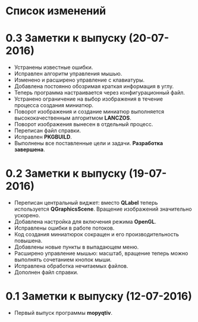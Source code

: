 # Список изменений

0.3 Заметки к выпуску (20-07-2016)
=================================================================
* Устранены известные ошибки.
* Исправлен алгоритм управления мышью.
* Изменено и расширено управление с клавиатуры.
* Добавлена постоянно обозримая краткая информация в углу.
* Теперь программа настраивается через конфигурационный файл.
* Устранено ограничение на выбор изображения в течение  
  процесса создания миниатюр.
* Поворот изображения и создание миниатюр выполняется  
  высококачественным алгоритмом **LANCZOS**.
* Поворот изображения вынесен в отдельный процесс.
* Переписан файл справки.
* Исправлен **PKGBUILD**.
* Выполнены все поставленные цели и задачи.
  **Разработка завершена**.

0.2 Заметки к выпуску (19-07-2016)
=================================================================
* Переписан центральный виджет: вместо **QLabel** теперь  
  используется **QGraphicsScene**.
  Вращение изображений значительно ускорено.
* Добавлена настройка для включения режима **OpenGL**.
* Исправлены ошибки в работе потоков.
* Код создания миниатюрок сокращен и его производительность  
  повышена.
* Добавлены новые пункты в выпадающем меню.
* Расширено управление мышью: масштаб, вращение теперь можно  
  выполнять сочетанием кнопок мыши.
* Исправлена обработка нечитаемых файлов.
* Дополнен файл справки.


0.1 Заметки к выпуску (12-07-2016)
=================================================================
* Первый выпуск программы **mopyqtiv**.
